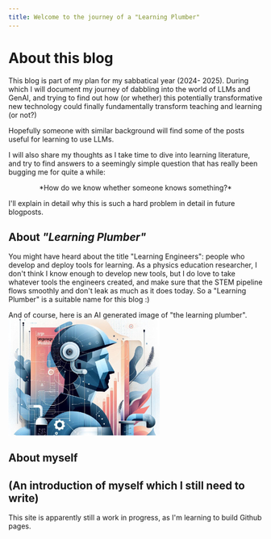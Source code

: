 ```yaml
---
title: Welcome to the journey of a "Learning Plumber"
---
```


# About this blog

  This blog is part of my plan for my sabbatical year (2024- 2025). During which I will document my journey of dabbling into the world of LLMs and GenAI, and trying to find out how (or whether) this potentially transformative new technology could finally fundamentally transform teaching and learning (or not?) 

  Hopefully someone with similar background will find some of the posts useful for learning to use LLMs.

  I will also share my thoughts as I take time to dive into learning literature, and try to find answers to a seemingly simple question that has really been bugging me for quite a while: 

  <center>*How do we know whether someone knows something?*</center>
  
I'll explain in detail why this is such a hard problem in detail in future blogposts.


## About *"Learning Plumber"*

You might have heard about the title "Learning Engineers": people who develop and deploy tools for learning. As a physics education researcher, I don't think I know enough to develop new tools, but I do love to take whatever tools the engineers created, and make sure that the STEM pipeline flows smoothly and don't leak as much as it does today. So a "Learning Plumber" is a suitable name for this blog :)

And of course, here is an AI generated image of "the learning plumber".
<img src="./docs/assets/images/the-learning-plumber.png" width="300"
alt = "an AI generated image of the learning plumber">

## About myself
(An introduction of myself which I still need to write)
---

This site is apparently still a work in progress, as I'm learning to build Github pages. 
